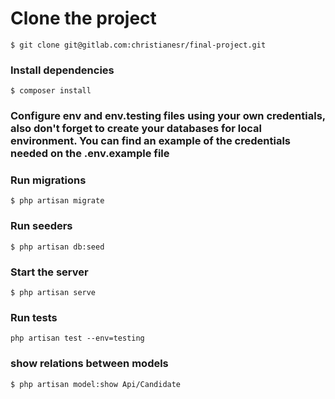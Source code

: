# Clone the project  
~~~
$ git clone git@gitlab.com:christianesr/final-project.git  
~~~
### Install dependencies  
~~~
$ composer install
~~~

### Configure env and env.testing files using your own credentials, also don't forget to create your databases for local environment. You can find an example of the credentials needed on the .env.example file

### Run migrations
~~~
$ php artisan migrate
~~~
### Run seeders
~~~
$ php artisan db:seed
~~~
### Start the server  
~~~
$ php artisan serve
~~~
### Run tests
~~~
php artisan test --env=testing
~~~
### show relations between models
~~~
$ php artisan model:show Api/Candidate
~~~